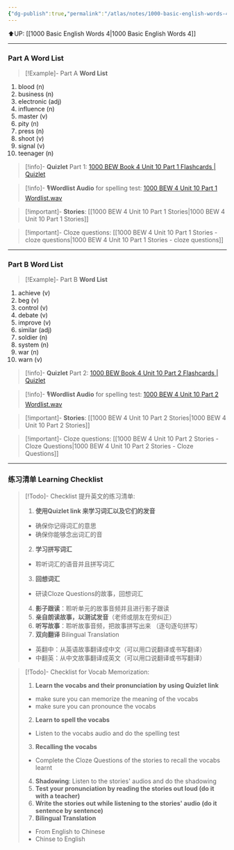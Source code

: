 ```yaml
---
{"dg-publish":true,"permalink":"/atlas/notes/1000-basic-english-words-4-unit-10/"}
---
```


⬆️UP: [[1000 Basic English Words 4\|1000 Basic English Words 4]]

---
### Part A Word List

> [!Example]- Part A **Word List**

1. blood (n)
2. business (n)
3. electronic (adj)
4. influence (n)
5. master (v)
6. pity (n)
7. press (n)
8. shoot (v)
9. signal (v)
10. teenager (n)

> [!info]- **Quizlet** Part 1: [1000 BEW Book 4 Unit 10 Part 1 Flashcards | Quizlet]()

> [!info]- 🎙️**Wordlist Audio** for spelling test: [1000 BEW 4 Unit 10 Part 1 Wordlist.wav]()

> [!important]- **Stories**: [[1000 BEW 4 Unit 10 Part 1 Stories\|1000 BEW 4 Unit 10 Part 1 Stories]]

> [!important]- Cloze questions: [[1000 BEW 4 Unit 10 Part 1 Stories - cloze questions\|1000 BEW 4 Unit 10 Part 1 Stories - cloze questions]]

---
### Part B Word List

> [!Example]- Part B **Word List**

1. achieve (v)
2. beg (v)
3. control (v)
4. debate (v)
5. improve (v)
6. similar (adj)
7. soldier (n)
8. system (n)
9. war (n)
10. warn (v)

> [!info]- **Quizlet** Part 2: [1000 BEW Book 4 Unit 10 Part 2 Flashcards | Quizlet]()

> [!info]- 🎙️**Wordlist Audio** for spelling test: [1000 BEW 4 Unit 10 Part 2 Wordlist.wav]()

> [!important]- **Stories**: [[1000 BEW 4 Unit 10 Part 2 Stories\|1000 BEW 4 Unit 10 Part 2 Stories]]

> [!important]- Cloze questions: [[1000 BEW 4 Unit 10 Part 2 Stories - Cloze Questions\|1000 BEW 4 Unit 10 Part 2 Stories - Cloze Questions]]


---- 
### 练习清单 Learning Checklist

> [!Todo]- Checklist 提升英文的练习清单:
> 1. **使用Quizlet link 来学习词汇以及它们的发音** 
>	- 确保你记得词汇的意思 
>	- 确保你能够念出词汇的音 
> 2. **学习拼写词汇** 
>	- 聆听词汇的语音并且拼写词汇 
> 3. **回想词汇**
>	- 研读Cloze Questions的故事，回想词汇 
> 4. **影子跟读**：聆听单元的故事音频并且进行影子跟读 
> 5. **亲自朗读故事，以测试发音**（老师或朋友在旁纠正）
> 6. **听写故事**：聆听故事音频，把故事拼写出来 （逐句逐句拼写）
> 7. **双向翻译** Bilingual Translation 
>	- 英翻中：从英语故事翻译成中文（可以用口说翻译或书写翻译）
>	- 中翻英：从中文故事翻译成英文（可以用口说翻译或书写翻译）

> [!Todo]- Checklist for Vocab Memorization:
> 
> 1. **Learn the vocabs and their pronunciation by using Quizlet link**
>	- make sure you can memorize the meaning of the vocabs
>	- make sure you can pronounce the vocabs
> 2. **Learn to spell the vocabs**
>	- Listen to the vocabs audio and do the spelling test
> 3. **Recalling the vocabs**
>	- Complete the Cloze Questions of the stories to recall the vocabs learnt
> 4. **Shadowing**: Listen to the stories' audios and do the shadowing
> 5. **Test your pronunciation by reading the stories out loud (do it with a teacher)**
> 6. **Write the stories out while listening to the stories' audio (do it sentence by sentence)**
> 7. **Bilingual Translation** 
> 	- From English to Chinese
> 	- Chinse to English

